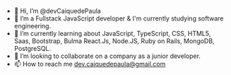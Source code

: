 - 👋 Hi, I’m @devCaiquedePaula
- 👀 I’m a Fullstack JavaScript developer & I'm currently studying software engineering.
- 🌱 I’m currently learning about JavaScript, TypeScript, CSS, HTML5, Saas, Bootstrap, Bulma React.Js, Node.JS, Ruby on Rails, MongoDB, PostgreSQL.
- 💞️ I’m looking to collaborate on a company as a junior developer.
- 📫 How to reach me dev.caiquedepaula@gmail.com

<!---
devCaiquedePaula/devCaiquedePaula is a ✨ special ✨ repository because its `README.md` (this file) appears on your GitHub profile.
You can click the Preview link to take a look at your changes.
--->
